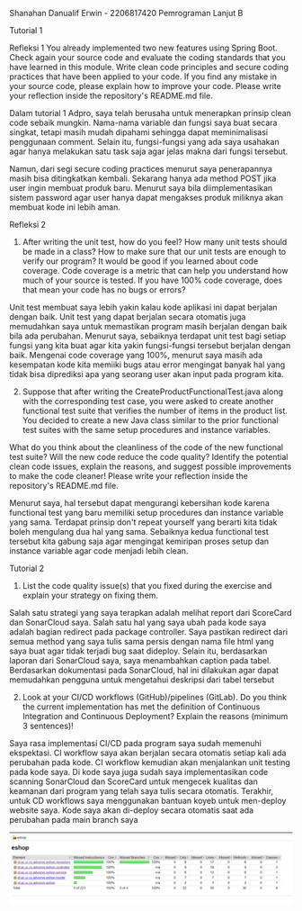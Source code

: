 Shanahan Danualif Erwin - 2206817420
Pemrograman Lanjut B

Tutorial 1

Refleksi 1
You already implemented two new features using Spring Boot. Check again your source code
and evaluate the coding standards that you have learned in this module. Write clean code
principles and secure coding practices that have been applied to your code. If you find any
mistake in your source code, please explain how to improve your code. Please write your
reflection inside the repository's README.md file.

Dalam tutorial 1 Adpro, saya telah berusaha untuk menerapkan prinsip clean code sebaik mungkin.
Nama-nama variable dan fungsi saya buat secara singkat, tetapi masih mudah dipahami 
sehingga dapat meminimalisasi penggunaan comment. Selain itu, fungsi-fungsi yang ada saya
usahakan agar hanya melakukan satu task saja agar jelas makna dari fungsi tersebut. 

Namun, dari segi secure coding practices menurut saya penerapannya masih bisa ditingkatkan 
kembali. Sekarang hanya ada method POST jika user ingin membuat produk baru. Menurut saya bila 
diimplementasikan sistem password agar user hanya dapat mengakses produk miliknya akan membuat 
kode ini lebih aman.

Refleksi 2
1. After writing the unit test, how do you feel? How many unit tests should be made in a
class? How to make sure that our unit tests are enough to verify our program? It would be
good if you learned about code coverage. Code coverage is a metric that can help you
understand how much of your source is tested. If you have 100% code coverage, does
that mean your code has no bugs or errors?

Unit test membuat saya lebih yakin kalau kode aplikasi ini dapat berjalan dengan baik. Unit test 
yang dapat berjalan secara otomatis juga memudahkan saya untuk memastikan program masih berjalan
dengan baik bila ada perubahan. Menurut saya, sebaiknya terdapat unit test bagi setiap fungsi yang
kita buat agar kita yakin fungsi-fungsi tersebut berjalan dengan baik. Mengenai code coverage 
yang 100%, menurut saya masih ada kesempatan kode kita memiiki bugs atau error mengingat banyak hal 
yang tidak bisa diprediksi apa yang seorang user akan input pada program kita.


2. Suppose that after writing the CreateProductFunctionalTest.java along with the
corresponding test case, you were asked to create another functional test suite that
verifies the number of items in the product list. You decided to create a new Java class
similar to the prior functional test suites with the same setup procedures and instance
variables.

What do you think about the cleanliness of the code of the new functional test suite? Will
the new code reduce the code quality? Identify the potential clean code issues, explain
the reasons, and suggest possible improvements to make the code cleaner! Please write
your reflection inside the repository's README.md file.

Menurut saya, hal tersebut dapat mengurangi kebersihan kode karena functional test yang baru
memiliki setup procedures dan instance variable yang sama. Terdapat prinsip don't repeat yourself
yang berarti kita tidak boleh mengulang dua hal yang sama. Sebaiknya kedua functional test tersebut
kita gabung saja agar mengingat kemiripan proses setup dan instance variable agar code menjadi
lebih clean.


Tutorial 2

1. List the code quality issue(s) that you fixed during the exercise and explain your strategy
on fixing them.

Salah satu strategi yang saya terapkan adalah melihat report dari ScoreCard dan SonarCloud saya. Salah satu hal yang saya ubah 
pada kode saya adalah bagian redirect pada package controller. Saya pastikan redirect dari semua method yang saya tulis 
sama persis dengan nama file html yang saya buat agar tidak terjadi bug saat dideploy. Selain itu, berdasarkan laporan dari SonarCloud saya,
saya menambahkan caption pada tabel. Berdasarkan dokumentasi pada SonarCloud, hal ini dilakukan agar dapat memudahkan 
pengguna untuk mengetahui deskripsi dari tabel tersebut


2. Look at your CI/CD workflows (GitHub)/pipelines (GitLab). Do you think the current
   implementation has met the definition of Continuous Integration and Continuous
   Deployment? Explain the reasons (minimum 3 sentences)!

Saya rasa implementasi CI/CD pada program saya sudah memenuhi ekspektasi. CI workflow saya akan
berjalan secara otomatis setiap kali ada perubahan pada kode. CI workflow kemudian akan menjalankan
unit testing pada kode saya. Di kode saya juga sudah saya implementasikan code scanning SonarCloud dan ScoreCard untuk
mengecek kualitas dan keamanan dari program yang telah saya tulis secara otomatis. Terakhir, untuk CD workflows saya menggunakan
bantuan koyeb untuk men-deploy website saya. Kode saya akan di-deploy secara otomatis saat ada perubahan pada
main branch saya

![img.png](images/CodeCoverageTutorial2.png)
